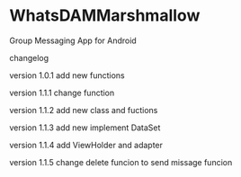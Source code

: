 # WhatsDAMMarshmallow
Group Messaging App for Android

changelog

version 1.0.1
add new functions

version 1.1.1
change function

version 1.1.2
add new class and fuctions

version 1.1.3
add new implement DataSet

version 1.1.4
add ViewHolder and adapter

version 1.1.5
change delete funcion to send missage funcion



